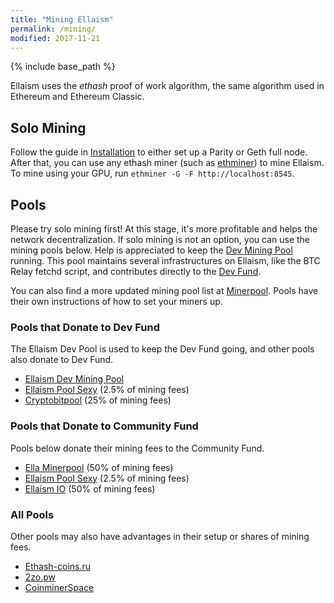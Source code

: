 ```yaml
---
title: "Mining Ellaism"
permalink: /mining/
modified: 2017-11-21
---
```


{% include base_path %}

Ellaism uses the *ethash* proof of work algorithm, the same algorithm used in
Ethereum and Ethereum Classic.

## Solo Mining

Follow the guide in [Installation](/install/) to either set up a Parity or Geth
full node. After that, you can use any ethash miner (such as
[ethminer](https://github.com/ethereum-mining/ethminer)) to mine Ellaism. To
mine using your GPU, run `ethminer -G -F http://localhost:8545`.

## Pools

Please try solo mining first! At this stage, it's more profitable and helps the
network decentralization. If solo mining is not an option, you can use the
mining pools below. Help is appreciated to keep the [Dev Mining
Pool](https://pool.ellaism.org) running. This pool maintains several
infrastructures on Ellaism, like the BTC Relay fetchd script, and contributes
directly to the [Dev Fund](http://ellaism.org/donations/).

You can also find a more updated mining pool list at
[Minerpool](https://minerpool.net/pools/ellaism/). Pools have their own
instructions of how to set your miners up.

### Pools that Donate to Dev Fund

The Ellaism Dev Pool is used to keep the Dev Fund going, and other pools also
donate to Dev Fund.

* [Ellaism Dev Mining Pool](https://pool.ellaism.org)
* [Ellaism Pool Sexy](http://ella.pool.sexy) (2.5% of mining fees)
* [Cryptobitpool](http://ella.cryptobitpool.eu) (25% of mining fees)

### Pools that Donate to Community Fund

Pools below donate their mining fees to the Community Fund.

* [Ella Minerpool](http://ella.minerpool.net) (50% of mining fees)
* [Ellaism Pool Sexy](http://ella.pool.sexy) (2.5% of mining fees)
* [Ellaism IO](http://pool.ellaism.io) (50% of mining fees)

### All Pools

Other pools may also have advantages in their setup or shares of mining fees.

* [Ethash-coins.ru](http://ella.ethash-coins.ru)
* [2zo.pw](http://ellaism.2zo.pw)
* [CoinminerSpace](http://ella.coinminer.space)
